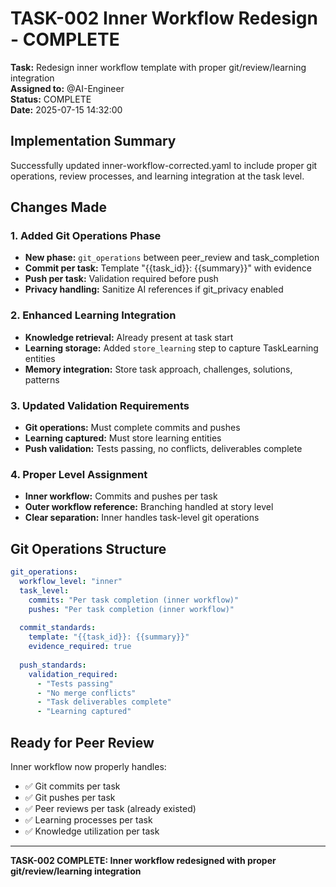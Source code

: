 # TASK-002 Inner Workflow Redesign - COMPLETE

**Task:** Redesign inner workflow template with proper git/review/learning integration  
**Assigned to:** @AI-Engineer  
**Status:** COMPLETE  
**Date:** 2025-07-15 14:32:00

## Implementation Summary

Successfully updated inner-workflow-corrected.yaml to include proper git operations, review processes, and learning integration at the task level.

## Changes Made

### 1. Added Git Operations Phase
- **New phase:** `git_operations` between peer_review and task_completion
- **Commit per task:** Template "{{task_id}}: {{summary}}" with evidence
- **Push per task:** Validation required before push
- **Privacy handling:** Sanitize AI references if git_privacy enabled

### 2. Enhanced Learning Integration
- **Knowledge retrieval:** Already present at task start
- **Learning storage:** Added `store_learning` step to capture TaskLearning entities
- **Memory integration:** Store task approach, challenges, solutions, patterns

### 3. Updated Validation Requirements
- **Git operations:** Must complete commits and pushes
- **Learning captured:** Must store learning entities
- **Push validation:** Tests passing, no conflicts, deliverables complete

### 4. Proper Level Assignment
- **Inner workflow:** Commits and pushes per task
- **Outer workflow reference:** Branching handled at story level
- **Clear separation:** Inner handles task-level git operations

## Git Operations Structure

```yaml
git_operations:
  workflow_level: "inner"
  task_level:
    commits: "Per task completion (inner workflow)"
    pushes: "Per task completion (inner workflow)"
    
  commit_standards:
    template: "{{task_id}}: {{summary}}"
    evidence_required: true
    
  push_standards:
    validation_required:
      - "Tests passing"
      - "No merge conflicts"
      - "Task deliverables complete"
      - "Learning captured"
```

## Ready for Peer Review

Inner workflow now properly handles:
- ✅ Git commits per task
- ✅ Git pushes per task
- ✅ Peer reviews per task (already existed)
- ✅ Learning processes per task
- ✅ Knowledge utilization per task

---
**TASK-002 COMPLETE: Inner workflow redesigned with proper git/review/learning integration**